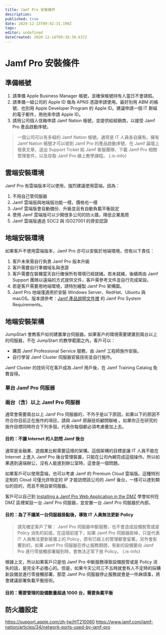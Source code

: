 ```yaml
---
title: Jamf Pro 安裝條件
description: 
published: true
date: 2020-12-15T09:42:31.190Z
tags: 
editor: undefined
dateCreated: 2020-12-14T09:38:39.637Z
---
```


# Jamf Pro 安裝條件

## 準備帳號
1. 請準備 Apple Business Manager 帳號，並確保帳號持有人當日不會請假。
2. 請準備一組公司的 Apple ID 做為 APNS 憑證申請使用。最好別用 ABM 的帳號、也別用 Apple Developer Program 的 Apple ID。建議申請一個 IT 群組的電子郵件，用他來申請 Apple ID。
3. 請用公司個人信箱申請 Jamf Nation 帳號，並提供給經銷商，以接受 Jamf Pro 產品啟動序號。

> 一個公司可以有多組的 Jamf Nation 帳號。通常是 IT 人員各自擁有。擁有 Jamf Nation 帳號才可以收到 Jamf Pro 的產品啟動序號、在 Jamf 論壇上發表文章、送出 Support Ticket 給 Jamf 客服團隊、下載 Jamf Pro 相關管理套件，以及存取 Jamf Pro 線上教學課程。
{.is-info}

## 雲端安裝環境
Jamf Pro 有雲端版本可以使用，強烈建議使用雲端，因為：
1. 不用自己管伺服器
2. Jamf 雲端版與地端版功能一樣，價格也一樣
3. Jamf 雲端版會自動備份、升級並且有自動負載平衡設定
4. 使用 Jamf 雲端版可以少開很多公司的防火牆，降低企業風險
5. Jamf 雲端版通過 SOC2 與 ISO27001 的資安認證


## 地端安裝環境
如果客戶不使用雲端版本，Jamf Pro 亦可以安裝於地端環境，但有以下責任：
1. 客戶未來需自行負責 Jamf Pro 版本升級
2. 客戶需要自行準備域名與憑證
3. 客戶需要在裝機當天自行確保所有環境已經就緒。若未就緒，後續將由 Jamf Support 團隊以遠端的方式提供文件，客戶需參考文件並自行完成架設。
4. 若是客戶需要用地端環境，請特別繪製 Jamf Pro 架構圖。
5. Jamf Pro 地端僅適用於安裝 Windows Server、RedHat、Ubuntu 與 macOS。版本請參考：[Jamf 產品說明文件裡](https://www.jamf.com/resources/product-documentation/jamf-pro-release-notes/) 的 Jamf Pro System Requirements。

## 地端安裝架構
JumpStart 會教客戶如何建置單台伺服器。如果客戶的環境需要建置到兩台以上的伺服器，不在 JumpStart 的教學範圍之內，客戶可以：
- 購買 Jamf Professional Service 服務，由 Jamf 工程師施作安裝。
- 自行學習 Jamf Cluster 伺服器安裝技術並自行施作。

Jamf Cluster 的技術可在客戶成為 Jamf 用戶後，在 Jamf Training Catalog 免費習得。


### 單台 Jamf Pro 伺服器

### 兩台（含）以上 Jamf Pro 伺服器
通常會需要兩台以上 Jamf Pro 伺服器的，不外乎是以下原因，如果以下的原因不符合你目前正在施作的項目，請與 Jamf 原廠技術顧問聯絡 。如果你正在研究的施作目標同時符合下列多個，代表你每個都必須考慮疊加上去。

#### 目的：不讓 Internet 的人訪問 Jamf 後台
通常是金融業、遊戲業比較需要這樣的架構。這個架構的目標是讓 IT 人員不能在 Internet 上進入 Jamf Pro 後台管理裝置，只能在公司內網完成這個操作。所以如果遇到遠端辦公，沒有人能進到辦公室時，這會是一個問題。

如果客戶可以使用雲端，也可以考慮 Jamf 的 Premium Cloud 雲端版。這種特別定制的 Cloud 可僅允許特定的 IP 才能訪問該公司的 Jamf 後台，一樣可以達到類似的目的，而且不用自架伺服器。

客戶可以自己到 [Installing a Jamf Pro Web Application in the DMZ](https://www.jamf.com/jamf-nation/articles/174/installing-a-jamf-pro-web-application-in-the-dmz) 學會如何在 DMZ 區裡架設一台 Jamf Pro 伺服器，並安置一台 Jamf Pro 伺服器於內部。

#### 目的：為了不讓某一台伺服器掛點後，導致 IT 人員無法更新 Policy

> 請先確定客戶了解： Jamf Pro 伺服器中斷服務，也不會造成設備脫管或是 Policy 消失的前提。在這個前提下，如果 Jamf Pro 伺服器掛掉，只是代表 IT 人員無法更新裝置上的 Policy，原有已經上的管理都會留著。另外會影響到的，如果 Jamf Pro 伺服器在停止服務期間，有新的設備要向 Jamf Pro 進行零接觸部署報到時，會無法正常下放 Policy。
{.is-info}


根據上文，所以如果客戶只是怕 Jamf Pro 中斷服務導致設備脫管或是 Policy 消失的話，是完全不必擔心的。但是，如果今天公司三不五時就會有人不定時的採購新設備並進行零接觸部署，那麼 Jamf Pro 伺服器停止服務就會是一件麻煩事，將會建議部署負載平衡技術。

#### 目的：需要管理的設備數量超過 1000 台，需要負載平衡


## 防火牆設定
https://support.apple.com/zh-tw/HT210060
https://www.jamf.com/jamf-nation/articles/34/network-ports-used-by-jamf-pro

